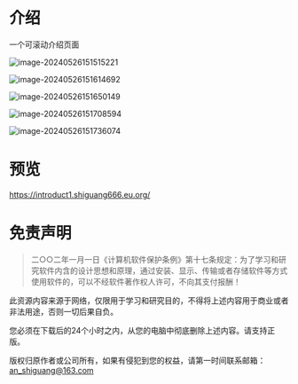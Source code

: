 # 介绍

一个可滚动介绍页面



![image-20240526151515221](https://img2023.cnblogs.com/blog/2233039/202405/2233039-20240526151522526-1882357843.png)



![image-20240526151614692](https://img2023.cnblogs.com/blog/2233039/202405/2233039-20240526151630245-1223181524.png)



![image-20240526151650149](https://img2023.cnblogs.com/blog/2233039/202405/2233039-20240526151652557-1973423256.png)



![image-20240526151708594](https://img2023.cnblogs.com/blog/2233039/202405/2233039-20240526151710531-1407382852.png)



![image-20240526151736074](https://img2023.cnblogs.com/blog/2233039/202405/2233039-20240526151737753-1771191142.png)



# 预览

https://introduct1.shiguang666.eu.org/



# 免责声明

> 二○○二年一月一日《计算机软件保护条例》第十七条规定：为了学习和研究软件内含的设计思想和原理，通过安装、显示、传输或者存储软件等方式使用软件的，可以不经软件著作权人许可，不向其支付报酬！



此资源内容来源于网络，仅限用于学习和研究目的，不得将上述内容用于商业或者非法用途，否则一切后果自负。

您必须在下载后的24个小时之内，从您的电脑中彻底删除上述内容。请支持正版。

版权归原作者或公司所有，如果有侵犯到您的权益，请第一时间联系邮箱：an_shiguang@163.com

